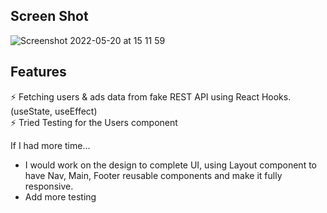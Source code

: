 ## Screen Shot

![Screenshot 2022-05-20 at 15 11 59](https://user-images.githubusercontent.com/48878455/169535470-0fb6e6d1-08d1-43c7-b984-d76c1f67a7c3.png)


## Features

⚡️ Fetching users & ads data from fake REST API using React Hooks. (useState, useEffect)\
⚡️ Tried Testing for the Users component 

If I had more time...
- I would work on the design to complete UI, using Layout component to have Nav, Main, Footer reusable components and make it fully responsive.
- Add more testing


